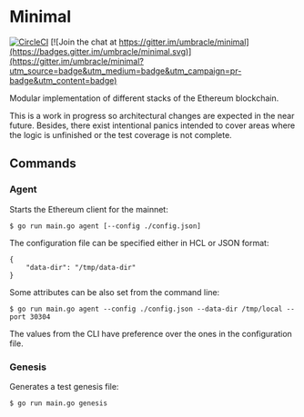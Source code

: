 # Minimal

[![CircleCI](https://circleci.com/gh/umbracle/minimal.svg?style=svg)](https://circleci.com/gh/umbracle/minimal)
[![Join the chat at https://gitter.im/umbracle/minimal](https://badges.gitter.im/umbracle/minimal.svg)](https://gitter.im/umbracle/minimal?utm_source=badge&utm_medium=badge&utm_campaign=pr-badge&utm_content=badge)

Modular implementation of different stacks of the Ethereum blockchain.

This is a work in progress so architectural changes are expected in the near future. Besides, there exist intentional panics intended to cover areas where the logic is unfinished or the test coverage is not complete.

## Commands

### Agent

Starts the Ethereum client for the mainnet:

```
$ go run main.go agent [--config ./config.json]
```

The configuration file can be specified either in HCL or JSON format:

```
{
    "data-dir": "/tmp/data-dir"
}
```

Some attributes can be also set from the command line:

```
$ go run main.go agent --config ./config.json --data-dir /tmp/local --port 30304
```

The values from the CLI have preference over the ones in the configuration file.

### Genesis

Generates a test genesis file:

```
$ go run main.go genesis
```
